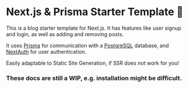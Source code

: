 # Next.js & Prisma Starter Template 🦓

This is a blog starter template for Next.js. It has features like user signup and login, as well as adding and removing posts.

It uses [Prisma](https://www.prisma.io/) for communication with a [PostgreSQL](https://www.postgresql.org/) database, and [NextAuth](https://next-auth.js.org/) for user authentication.

Easily adaptable to Static Site Generation, if SSR does not work for you!

### These docs are still a WIP, e.g. installation might be difficult.